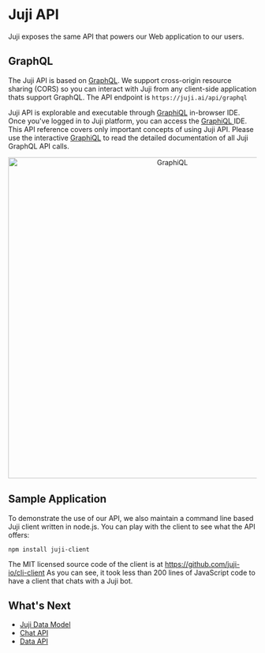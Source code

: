 # Juji API 

Juji exposes the same API that powers our Web application to our users.

## GraphQL

The Juji API is based on [GraphQL](https://graphql.org). We support
cross-origin resource sharing (CORS) so you can interact with Juji from any
client-side application thats support GraphQL. The API endpoint is `https://juji.ai/api/graphql`

Juji API is explorable and executable through
[GraphiQL](https://juji.ai/graphiql/graphiql.html) in-browser IDE.  Once you've
logged in to Juji platform, you can access the [GraphiQL
](https://juji.ai/graphiql/graphiql.html) IDE.  This API reference covers only
important concepts of using Juji API. Please use the interactive
[GraphiQL](https://juji.ai/graphiql/graphiql.html) to read the detailed documentation of all Juji GraphQL API calls.

<p align="center"><img src="../img/graphiql.png" alt="GraphiQL" width="650"/></p>

## Sample Application

To demonstrate the use of our API, we also maintain a command line based Juji client
written in node.js. You can play with the client to see what the API offers:

```
npm install juji-client
```

The MIT licensed source code of the client is at https://github.com/juji-io/cli-client
As you can see, it took less than 200 lines of JavaScript code to have a client
that chats with a Juji bot.

## What's Next

* [Juji Data Model](../nouns)
* [Chat API](../chat)
* [Data API](../meta)

